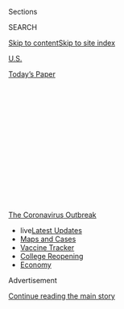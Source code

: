 <div id="app">

<div>

<div>

<div>

<div class="NYTAppHideMasthead css-1q2w90k e1suatyy0">

<div class="section css-ui9rw0 e1suatyy2">

<div class="css-eph4ug er09x8g0">

<div class="css-6n7j50">

</div>

<span class="css-1dv1kvn">Sections</span>

<div class="css-10488qs">

<span class="css-1dv1kvn">SEARCH</span>

</div>

[Skip to content](#site-content)[Skip to site
index](#site-index)

</div>

<div id="masthead-section-label" class="css-1wr3we4 eaxe0e00">

[U.S.](https://www.nytimes.com/section/us)

</div>

<div class="css-10698na e1huz5gh0">

</div>

</div>

<div id="masthead-bar-one" class="section hasLinks css-15hmgas e1csuq9d3">

<div class="css-uqyvli e1csuq9d0">

</div>

<div class="css-1uqjmks e1csuq9d1">

</div>

<div class="css-9e9ivx">

[](https://myaccount.nytimes.com/auth/login?response_type=cookie&client_id=vi)

</div>

<div class="css-1bvtpon e1csuq9d2">

[Today’s
Paper](https://www.nytimes.com/section/todayspaper)

</div>

</div>

</div>

</div>

<div data-aria-hidden="false">

<div id="site-content" data-role="main">

<div>

<div class="css-1aor85t" style="opacity:0.000000001;z-index:-1;visibility:hidden">

<div class="css-1hqnpie">

<div class="css-epjblv">

<span class="css-17xtcya">[U.S.](/section/us)</span><span class="css-x15j1o">|</span><span class="css-fwqvlz">‘Our
Luck May Have Run Out’: California’s Case Count
Explodes</span>

</div>

<div class="css-k008qs">

<div class="css-1iwv8en">

<span class="css-18z7m18"></span>

<div>

</div>

</div>

<span class="css-1n6z4y">https://nyti.ms/31xhdrZ</span>

<div class="css-1705lsu">

<div class="css-4xjgmj">

<div class="css-4skfbu" data-role="toolbar" data-aria-label="Social Media Share buttons, Save button, and Comments Panel with current comment count" data-testid="share-tools">

  - 
  - 
  - 
  - 
    
    <div class="css-6n7j50">
    
    </div>

  - 
  - 

</div>

</div>

</div>

</div>

</div>

</div>

<div id="NYT_TOP_BANNER_REGION" class="css-13pd83m">

<div>

<div id="styln-prism-menu-1592847958612" class="section interactive-content interactive-size-medium css-1edisqu">

<div class="css-17ih8de interactive-body">

<div id="scroll-container" class="css-1gj85ro">

[<span class="styln-title-wrap"><span class="css-1pje3qr">The
Coronavirus</span><span class="css-1pje3qr">
Outbreak</span></span>](https://www.nytimes.com/news-event/coronavirus?action=click&pgtype=Article&state=default&region=TOP_BANNER&context=storylines_menu)

  - <span class="css-kqxiym" data-emphasize="true">live</span>[Latest
    Updates](https://www.nytimes.com/2020/08/04/world/coronavirus-cases.html?action=click&pgtype=Article&state=default&region=TOP_BANNER&context=storylines_menu)
  - [Maps and
    Cases](https://www.nytimes.com/interactive/2020/us/coronavirus-us-cases.html?action=click&pgtype=Article&state=default&region=TOP_BANNER&context=storylines_menu)
  - [Vaccine
    Tracker](https://www.nytimes.com/interactive/2020/science/coronavirus-vaccine-tracker.html?action=click&pgtype=Article&state=default&region=TOP_BANNER&context=storylines_menu)
  - [College
    Reopening](https://www.nytimes.com/2020/08/02/us/covid-college-reopening.html?action=click&pgtype=Article&state=default&region=TOP_BANNER&context=storylines_menu)
  - [Economy](https://www.nytimes.com/live/2020/08/04/business/stock-market-today-coronavirus?action=click&pgtype=Article&state=default&region=TOP_BANNER&context=storylines_menu)

</div>

</div>

</div>

</div>

</div>

<div id="top-wrapper" class="css-1sy8kpn">

<div id="top-slug" class="css-l9onyx">

Advertisement

</div>

[Continue reading the main
story](#after-top)

<div class="ad top-wrapper" style="text-align:center;height:100%;display:block;min-height:250px">

<div id="top" class="place-ad" data-position="top" data-size-key="top">

</div>

</div>

<div id="after-top">

</div>

</div>

<div>

<div id="sponsor-wrapper" class="css-1hyfx7x">

<div id="sponsor-slug" class="css-19vbshk">

Supported by

</div>

[Continue reading the main
story](#after-sponsor)

<div id="sponsor" class="ad sponsor-wrapper" style="text-align:center;height:100%;display:block">

</div>

<div id="after-sponsor">

</div>

</div>

<div class="css-186x18t">

</div>

<div class="css-ls6wgr ehdk2mb0">

# ‘Our Luck May Have Run Out’: California’s Case Count Explodes

</div>

Los Angeles County, which has been averaging more than 2,000 new cases
each day, surpassed 100,000 total cases on Monday.

<div class="css-79elbk" data-testid="photoviewer-wrapper">

<div class="css-z3e15g" data-testid="photoviewer-wrapper-hidden">

</div>

<div class="css-1a48zt4 ehw59r15" data-testid="photoviewer-children">

![<span class="css-16f3y1r e13ogyst0" data-aria-hidden="true">Motorists
line up at a coronavirus testing center at Dodger Stadium in Los Angeles
on Monday morning.
 </span><span class="css-cnj6d5 e1z0qqy90" itemprop="copyrightHolder"><span class="css-1ly73wi e1tej78p0">Credit...</span><span><span>Bryan
Denton for The New York
Times</span></span></span>](https://static01.nyt.com/images/2020/06/29/us/29VIRUS-CALIFORNIA-la-testing/merlin_174045042_6f256f6d-a8c5-4085-a813-18101c388129-articleLarge.jpg?quality=75&auto=webp&disable=upscale)

</div>

</div>

<div class="css-18e8msd">

<div class="css-pdw9fk epjyd6m0">

<div class="css-1txwxcy ey68jwv0" data-aria-hidden="true">

[![Shawn
Hubler](https://static01.nyt.com/images/2020/06/05/reader-center/author-shawn-hubler/author-shawn-hubler-thumbLarge.png
"Shawn Hubler")](https://www.nytimes.com/by/shawn-hubler)[![Thomas
Fuller](https://static01.nyt.com/images/2018/06/12/multimedia/author-thomas-fuller/author-thomas-fuller-thumbLarge.png
"Thomas Fuller")](https://www.nytimes.com/by/thomas-fuller)

</div>

<div class="css-1baulvz">

By [<span class="css-1baulvz" itemprop="name">Shawn
Hubler</span>](https://www.nytimes.com/by/shawn-hubler) and
[<span class="css-1baulvz last-byline" itemprop="name">Thomas
Fuller</span>](https://www.nytimes.com/by/thomas-fuller)

</div>

</div>

  - 
    
    <div class="css-ld3wwf e16638kd2">
    
    Published June 29, 2020Updated July 23,
    2020
    
    </div>

  - 
    
    <div class="css-4xjgmj">
    
    <div class="css-pvvomx" data-role="toolbar" data-aria-label="Social Media Share buttons, Save button, and Comments Panel with current comment count" data-testid="share-tools">
    
      - 
      - 
      - 
      - 
        
        <div class="css-6n7j50">
        
        </div>
    
      - 
      - 
    
    </div>
    
    </div>

</div>

</div>

<div class="section meteredContent css-1r7ky0e" name="articleBody" itemprop="articleBody">

<div class="css-1fanzo5 StoryBodyCompanionColumn">

<div class="css-53u6y8">

*\[Sign up to* [*receive California
Today*](https://www.nytimes.com/newsletters/california-today)*, our
newsletter from the Golden State, every weekday.\]*

SACRAMENTO — Only a few weeks ago, thousands of Southern
[Californians](https://www.nytimes.com/2020/07/16/us/california-coronavirus-cases.html)
were flocking to beaches, Disneyland was announcing it would soon reopen
and Whoopi Goldberg was lauding Gov. Gavin Newsom on “The View” for the
state’s progress in combating the
[coronavirus](https://www.nytimes.com/2020/07/16/us/california-coronavirus-cases.html).
The worst, many in
[California](https://www.nytimes.com/2020/07/14/us/california-counties-reopening.html)
thought, was behind them.

In fact, an alarming surge in cases up and down the state was only just
beginning.

Over the past week [California’s case
count](https://www.nytimes.com/2020/07/23/us/california-covid-19-cases.html)
has exploded, surpassing 200,000 known infections, and forcing Mr.
Newsom to roll back the state’s
[reopening](https://www.nytimes.com/2020/06/30/us/coronavirus-california-cases-rising.html)
in some counties. On Monday, he said the number of people hospitalized
in
[California](https://www.nytimes.com/2020/06/30/us/coronavirus-california-cases-rising.html)
had risen 43 percent over the past two weeks.

</div>

</div>

<div>

</div>

<div class="css-1fanzo5 StoryBodyCompanionColumn">

<div class="css-53u6y8">

Los Angeles County, which has been averaging more than 2,000 new cases
each day, surpassed 100,000 total cases on Monday, with the virus
actively infecting one in every 140 people, according to local health
officials. More than 2,800 cases were announced in the county on Monday,
the most of any day during the pandemic.

</div>

</div>

<div class="css-1fanzo5 StoryBodyCompanionColumn">

<div class="css-53u6y8">

More than 7,000 new cases were announced across California on Monday,
its highest single-day total of the pandemic.

On Sunday, Mr. Newsom shut down the bars in a half-dozen counties,
including Los Angeles County and in the Central Valley, and recommended
that another eight counties voluntarily close their nightspots and
gathering places. On Friday, Imperial County, along the Mexican border,
was [told to return to a stay-at-home
order](https://www.nytimes.com/2020/06/26/us/coronavirus-florida-texas-bars-closing.html).
And Disneyland has since rescinded its decision to open its gates.

California was the first state to shut down and one of the most
aggressive in fighting the virus. But the state that was so proactive in
combating the spread of the coronavirus is now being forced to ask
itself what went wrong.

“To some extent I think our luck may have run out,” said Dr. Bob
Wachter, a professor and chair of the department of medicine at the
University of California, San Francisco. “This is faster and worse than
I expected. You have to have a ton of respect for this thing. It is
nasty and it just lurks and waits to stomp on you if you let your guard
down for a second.”

On Monday, the governors of New York and New Jersey said they were
reconsidering plans to allow indoor dining in the coming days because
they were so alarmed by [the rise in coronavirus cases in the South and
the
West](https://www.nytimes.com/2020/06/14/us/coronavirus-united-states.html).

</div>

</div>

<div class="css-1fanzo5 StoryBodyCompanionColumn">

<div class="css-53u6y8">

The head start that California appeared to enjoy — the companies that
allowed employees to work from home as early as February, the governor
who warned residents in daily briefings to stay home and appeared to be
listened to — was not protective enough in the long
run.

<div id="NYT_MAIN_CONTENT_1_REGION" class="css-9tf9ac">

<div>

<div id="styln-covid-updates-world" class="section interactive-content interactive-size-medium css-1ftcdic">

<div class="css-17ih8de interactive-body">

<div id="styln-briefing-block" data-asset-id="QXJ0aWNsZTpueXQ6Ly9hcnRpY2xlLzNhNGMwYWI5LWIwY2QtNWQwOS1hZTgwLTdjMGU3ZTA1OWQ2OA==">

<div class="briefing-block-header-section">

# [Latest Updates: Global Coronavirus Outbreak](https://www.nytimes.com/2020/08/04/world/coronavirus-cases.html?action=click&pgtype=Article&state=default&region=MAIN_CONTENT_1&context=storylines_live_updates)

<div class="briefing-block-ts">

Updated 2020-08-04T22:25:13.336Z

</div>

</div>

  - [As talks drag on, McConnell signals openness to jobless aid
    extension that Republicans have
    opposed.](https://www.nytimes.com/2020/08/04/world/coronavirus-cases.html?action=click&pgtype=Article&state=default&region=MAIN_CONTENT_1&context=storylines_live_updates#link-2daa96b5)
  - [Novavax sees encouraging results from two studies of its
    experimental
    vaccine.](https://www.nytimes.com/2020/08/04/world/coronavirus-cases.html?action=click&pgtype=Article&state=default&region=MAIN_CONTENT_1&context=storylines_live_updates#link-1228a480)
  - [Public and private schools in Maryland and elsewhere are divided
    over in-person
    instruction.](https://www.nytimes.com/2020/08/04/world/coronavirus-cases.html?action=click&pgtype=Article&state=default&region=MAIN_CONTENT_1&context=storylines_live_updates#link-4825b93)

<div class="briefing-block-footer">

<div class="briefing-block-footer-meta">

[See more
updates](https://www.nytimes.com/2020/08/04/world/coronavirus-cases.html?action=click&pgtype=Article&state=default&region=MAIN_CONTENT_1&context=storylines_live_updates)

</div>

<div class="briefing-block-briefinglinks">

<span>More live coverage:</span>
[Markets](https://www.nytimes.com/live/2020/08/04/business/stock-market-today-coronavirus?action=click&pgtype=Article&state=default&region=MAIN_CONTENT_1&context=storylines_live_updates)

</div>

</div>

</div>

</div>

</div>

</div>

</div>

Younger people appear to account for the large surge in new cases, as
they have in many other states. Latinos, who make up a large swath of
the state’s essential work force, have also recently seen [consistently
high case
counts](https://www.nytimes.com/2020/06/26/us/corona-virus-latinos.html).

And just as in Texas and Florida, the state’s reopening appears to have
triggered a large resurgence. Pressured in part by businesses, church
groups and conservatives, Mr. Newsom ceded control of much of the timing
of reopening to local officials who were eager to regain a sense of
normalcy and stem economic losses. The result was a decentralized,
haphazard process that sowed confusion and gave residents a false sense
that they were in the clear.

Unlike people in the Northeast, many Californians did not have a sense
of urgency or immediacy toward the virus because infection rates had
been so low for months. There were no overflowing morgues or ambulance
sirens at all hours.

In a state with 40 million people, outbreaks have been heterogeneous:
San Quentin State Prison on the San Francisco Bay, food-processing
plants in the Central Valley, nursing homes, dense urban neighborhoods
filled with essential workers and family gatherings in remote rural
communities have all accounted for clusters of cases.

But health experts and state officials say the ultimate reasons for the
surge lie in the millions of individual decisions made across the vast
state.

Mayor Eric Garcetti of Los Angeles blamed “irrational exuberance.”

“A lot of people didn’t stick with the plan,” the mayor said in an
interview on Friday. “The idea was, we would do a move, wait three
weeks, check the impact, take the next move.”

</div>

</div>

<div class="css-1fanzo5 StoryBodyCompanionColumn">

<div class="css-53u6y8">

Instead, Mr. Garcetti said, the reopening “was like a tidal wave — one
move led to the next, led to the next, led to the next. And then we had
the protest on top of that, and other things. And we have yet to be able
to identify where spread is happening and what we can do to crank it
down.”

</div>

</div>

<div class="css-79elbk" data-testid="photoviewer-wrapper">

<div class="css-z3e15g" data-testid="photoviewer-wrapper-hidden">

</div>

<div class="css-1a48zt4 ehw59r15" data-testid="photoviewer-children">

![<span class="css-16f3y1r e13ogyst0" data-aria-hidden="true">Patrons
outside Figaro Bistrot in the Los Feliz neighborhood of Los Angeles on
Sunday.</span><span class="css-cnj6d5 e1z0qqy90" itemprop="copyrightHolder"><span class="css-1ly73wi e1tej78p0">Credit...</span><span>Jenna
Schoenefeld for The New York
Times</span></span>](https://static01.nyt.com/images/2020/06/29/us/29VIRUS-CALIFORNIA-losfeliz/merlin_174028461_3df19ece-f207-4261-85c3-18bcc34e0094-articleLarge.jpg?quality=75&auto=webp&disable=upscale)

</div>

</div>

<div class="css-1fanzo5 StoryBodyCompanionColumn">

<div class="css-53u6y8">

State Senator Richard Pan, a Sacramento physician who led the state’s
push to tighten immunization requirements, said that the state might
have flattened its curve at first, but that it never bent it down toward
zero.

“How this disease spreads is all about the margins,” Dr. Pan said. “All
it takes is, like, 5 percent more people doing more high-risk behavior
to change its direction.”

Dr. Pan blames partisanship and misinformation spread by President
Trump. On the weekend after June 20, when bars reopened in Los Angeles
County, an estimated 500,000 people visited nightspots. Additionally,
half of the restaurants visited by county inspectors are not complying
with new public health rules, according to health officials.

“I’m frustrated because it’s not that we don’t know what to do,” Dr. Pan
said. “We know what to do. We’re just not doing it.”

California was one of the earliest states to get hit by the virus. Soon
after it first appeared on American shores, Silicon Valley, south of San
Francisco, was considered a major hot spot, seeded by travelers arriving
from China.

</div>

</div>

<div class="css-1fanzo5 StoryBodyCompanionColumn">

<div class="css-53u6y8">

Counties across the Bay Area banded together to announce [the nation’s
first stay-at-home
order](https://www.nytimes.com/2020/03/16/us/california-covid-19.html)
on March 16, followed by a statewide order three days later. Cellphone
data showed that Californians moved around less than people in other
states, and infection rates stabilized at a plateau well below the
levels experts had projected, making military field hospitals and sports
arenas and auditoriums — all mobilized in case of a shortage of beds —
unnecessary.

By May, with low case counts remaining steady, Mr. Newsom was coming
under increasing pressure to reopen. Harmeet K. Dhillon, a civil rights
attorney and member of the Republican National Committee, filed more
than a dozen lawsuits related to the reopening. If residents could
congregate at Costco, they should be able to go to church, she argued.
Elon Musk, the head of Tesla, railed that his Bay Area car factory was
forced to shut and [threatened to move the company’s
headquarters](https://www.nytimes.com/2020/05/09/business/coronavirus-elon-musk-tesla-california.html)
out of
California.

<div id="NYT_MAIN_CONTENT_3_REGION" class="css-9tf9ac">

<div>

<div id="styln-prism-freeform-1594220623585" class="section interactive-content interactive-size-medium css-1ftcdic">

<div class="css-17ih8de interactive-body">

<div id="prism-freeform-block-85410" class="css-19mumt8" data-role="complementary" data-storyline="The Coronavirus Outbreak" data-truncated="true" tabindex="0">

<div class="css-a8d9oz">

<div class="css-eb027h">

[](https://www.nytimes.com/news-event/coronavirus?action=click&pgtype=Article&state=default&region=MAIN_CONTENT_3&context=storylines_faq)

### The Coronavirus Outbreak ›

#### Frequently Asked Questions

Updated August 4, 2020

  - #### I have antibodies. Am I now immune?
    
      - As of right now,[that seems likely, for at least several
        months.](https://www.nytimes.com/2020/07/22/health/covid-antibodies-herd-immunity.html?action=click&pgtype=Article&state=default&region=MAIN_CONTENT_3&context=storylines_faq)
        There have been frightening accounts of people suffering what
        seems to be a second bout of Covid-19. But experts say these
        patients may have a drawn-out course of infection, with the
        virus taking a slow toll weeks to months after initial exposure.
        People infected with the coronavirus typically
        [produce](https://www.nature.com/articles/s41586-020-2456-9)
        immune molecules called antibodies, which are [protective
        proteins made in response to an
        infection](https://www.nytimes.com/2020/05/07/health/coronavirus-antibody-prevalence.html?action=click&pgtype=Article&state=default&region=MAIN_CONTENT_3&context=storylines_faq)[.
        These antibodies
        may](https://www.nytimes.com/2020/05/07/health/coronavirus-antibody-prevalence.html?action=click&pgtype=Article&state=default&region=MAIN_CONTENT_3&context=storylines_faq)
        last in the body [only two to three
        months](https://www.nature.com/articles/s41591-020-0965-6),
        which may seem worrisome, but that’s perfectly normal after an
        acute infection subsides, said Dr. Michael Mina, an immunologist
        at Harvard University. It may be possible to get the coronavirus
        again, but it’s highly unlikely that it would be possible in a
        short window of time from initial infection or make people
        sicker the second time.

  - #### I’m a small-business owner. Can I get relief?
    
      - The [stimulus bills enacted in
        March](https://www.nytimes.com/article/small-business-loans-stimulus-grants-freelancers-coronavirus.html?action=click&pgtype=Article&state=default&region=MAIN_CONTENT_3&context=storylines_faq)
        offer help for the millions of American small businesses. Those
        eligible for aid are businesses and nonprofit organizations with
        fewer than 500 workers, including sole proprietorships,
        independent contractors and freelancers. Some larger companies
        in some industries are also eligible. The help being offered,
        which is being managed by the Small Business Administration,
        includes the Paycheck Protection Program and the Economic Injury
        Disaster Loan program. But lots of folks have [not yet seen
        payouts.](https://www.nytimes.com/interactive/2020/05/07/business/small-business-loans-coronavirus.html?action=click&pgtype=Article&state=default&region=MAIN_CONTENT_3&context=storylines_faq)
        Even those who have received help are confused: The rules are
        draconian, and some are stuck sitting on [money they don’t know
        how to
        use.](https://www.nytimes.com/2020/05/02/business/economy/loans-coronavirus-small-business.html?action=click&pgtype=Article&state=default&region=MAIN_CONTENT_3&context=storylines_faq)
        Many small-business owners are getting less than they expected
        or [not hearing anything at
        all.](https://www.nytimes.com/2020/06/10/business/Small-business-loans-ppp.html?action=click&pgtype=Article&state=default&region=MAIN_CONTENT_3&context=storylines_faq)

  - #### What are my rights if I am worried about going back to work?
    
      - Employers have to provide [a safe
        workplace](https://www.osha.gov/SLTC/covid-19/standards.html)
        with policies that protect everyone equally. [And if one of your
        co-workers tests positive for the coronavirus, the
        C.D.C.](https://www.nytimes.com/article/coronavirus-money-unemployment.html?action=click&pgtype=Article&state=default&region=MAIN_CONTENT_3&context=storylines_faq)
        has said that [employers should tell their
        employees](https://www.cdc.gov/coronavirus/2019-ncov/community/guidance-business-response.html)
        -- without giving you the sick employee’s name -- that they may
        have been exposed to the virus.

  - #### Should I refinance my mortgage?
    
      - [It could be a good
        idea,](https://www.nytimes.com/article/coronavirus-money-unemployment.html?action=click&pgtype=Article&state=default&region=MAIN_CONTENT_3&context=storylines_faq)
        because mortgage rates have [never been
        lower.](https://www.nytimes.com/2020/07/16/business/mortgage-rates-below-3-percent.html?action=click&pgtype=Article&state=default&region=MAIN_CONTENT_3&context=storylines_faq)
        Refinancing requests have pushed mortgage applications to some
        of the highest levels since 2008, so be prepared to get in line.
        But defaults are also up, so if you’re thinking about buying a
        home, be aware that some lenders have tightened their standards.

  - #### What is school going to look like in September?
    
      - It is unlikely that many schools will return to a normal
        schedule this fall, requiring the grind of [online
        learning](https://www.nytimes.com/2020/06/05/us/coronavirus-education-lost-learning.html?action=click&pgtype=Article&state=default&region=MAIN_CONTENT_3&context=storylines_faq),
        [makeshift child
        care](https://www.nytimes.com/2020/05/29/us/coronavirus-child-care-centers.html?action=click&pgtype=Article&state=default&region=MAIN_CONTENT_3&context=storylines_faq)
        and [stunted
        workdays](https://www.nytimes.com/2020/06/03/business/economy/coronavirus-working-women.html?action=click&pgtype=Article&state=default&region=MAIN_CONTENT_3&context=storylines_faq)
        to continue. California’s two largest public school districts —
        Los Angeles and San Diego — said on July 13, that [instruction
        will be remote-only in the
        fall](https://www.nytimes.com/2020/07/13/us/lausd-san-diego-school-reopening.html?action=click&pgtype=Article&state=default&region=MAIN_CONTENT_3&context=storylines_faq),
        citing concerns that surging coronavirus infections in their
        areas pose too dire a risk for students and teachers. Together,
        the two districts enroll some 825,000 students. They are the
        largest in the country so far to abandon plans for even a
        partial physical return to classrooms when they reopen in
        August. For other districts, the solution won’t be an
        all-or-nothing approach. [Many
        systems](https://bioethics.jhu.edu/research-and-outreach/projects/eschool-initiative/school-policy-tracker/),
        including the nation’s largest, New York City, are devising
        [hybrid
        plans](https://www.nytimes.com/2020/06/26/us/coronavirus-schools-reopen-fall.html?action=click&pgtype=Article&state=default&region=MAIN_CONTENT_3&context=storylines_faq)
        that involve spending some days in classrooms and other days
        online. There’s no national policy on this yet, so check with
        your municipal school system regularly to see what is happening
        in your
community.

<div id="styln-survey-component-85410" class="styln-survey-component" data-surveyname="faq" data-surveystoryline="coronavirus">

</div>

</div>

<div class="css-6mllg9">

</div>

<div class="css-pmm6ed">

<span class="css-5gimkt"></span>

</div>

</div>

</div>

</div>

</div>

</div>

</div>

Mr. Newsom localized the reopening process, allowing counties to move at
different speeds, repeatedly declaring that “localism is determinative,”
and vowing to collaborate with county governments, not issue orders.
Church congregations were allowed to meet with restrictions.

Advocates for reopening like Ms. Dhillon felt vindicated.

“I feel that our lawsuits were responsible for large sectors of
California’s economy opening up much sooner than the governor originally
intended,” she said, adding that she fielded countless calls from
business owners. “People are absolutely devastated.”

But Mr. Newsom was also criticized by those who worried the state was
reopening too quickly.

Dr. Sara Cody, the chief health officer of Santa Clara County and the
architect of the Bay Area’s stay-at-home orders, said the system was
bewildering to residents who cross county lines regularly.

“For the public it’s incredibly confusing,” Dr. Cody said in an
interview. “What’s the message? How can it be that something is OK here
and in the adjoining county it’s not?”

The measures have become even more disparate in the past few weeks. In
Napa and Sonoma Counties, wine tastings and restaurant meals are
permitted both indoors and outside. In San Francisco, restaurant dining
is only available outdoors. Mayor London Breed of San Francisco
announced last week that the city would postpone the reopening,
scheduled for Monday, of hair and nail salons, massage shops, museums,
tattoo parlors and outdoor bars.

</div>

</div>

<div class="css-1fanzo5 StoryBodyCompanionColumn">

<div class="css-53u6y8">

Diana Dooley, a former state secretary of Health and Human Services who
dealt with the Ebola and Zika pandemics during her tenure, said she had
watched “with great empathy” as the crisis gripped California.
Initially, she said, “it looked like the Bay Area was driving the
decisions.” And as the virus spread, Californians were generally
compliant.

“But after several months, the impatient people have made top-down
orders very hard to enforce,” she said.

The result, she said, is a sense in some parts of the state of “a kind
of liberty gone rampant.”

“People want to go to bars, they want to go to picnics,” she said.
“These protest rallies have heightened that sense of ‘I want to be in
a crowd.’ We’re coming up on the Fourth of July and people want to be in
connection with each other.”

“You can only lead if people follow,” Ms. Dooley said. “Newsom has done
a pretty good job of creating awareness, and people in California are
more inclined to believe this is serious. But what they can do about it,
we’re still getting to.”

David Townsend, a veteran Democratic political consultant in the state,
said California’s size and political complexity pose a considerable
challenge. Although the Legislature is overwhelmingly Democratic, more
than a fifth of the electorate is Republican.

“You have the Inland Empire doing one thing, Los Angeles doing another,
Orange County — it’s pretty hard to corral everybody in California and
get them to do the right thing. It’s just so big.”

Mr. Townsend said the pressure would be tough for any governor.

“How do you put the genie back into the bottle?” Mr. Townsend added.
“I’m not sure there’s much more he can do.”

Shawn Hubler reported from Sacramento and Thomas Fuller from Moraga,
Calif. Mitch Smith contributed reporting from Chicago.

</div>

</div>

</div>

<div>

</div>

<div>

</div>

<div>

</div>

<div>

<div id="bottom-wrapper" class="css-1ede5it">

<div id="bottom-slug" class="css-l9onyx">

Advertisement

</div>

[Continue reading the main
story](#after-bottom)

<div id="bottom" class="ad bottom-wrapper" style="text-align:center;height:100%;display:block;min-height:90px">

</div>

<div id="after-bottom">

</div>

</div>

</div>

</div>

</div>

## Site Index

<div>

</div>

## Site Information Navigation

  - [© <span>2020</span> <span>The New York Times
    Company</span>](https://help.nytimes.com/hc/en-us/articles/115014792127-Copyright-notice)

<!-- end list -->

  - [NYTCo](https://www.nytco.com/)
  - [Contact
    Us](https://help.nytimes.com/hc/en-us/articles/115015385887-Contact-Us)
  - [Work with us](https://www.nytco.com/careers/)
  - [Advertise](https://nytmediakit.com/)
  - [T Brand Studio](http://www.tbrandstudio.com/)
  - [Your Ad
    Choices](https://www.nytimes.com/privacy/cookie-policy#how-do-i-manage-trackers)
  - [Privacy](https://www.nytimes.com/privacy)
  - [Terms of
    Service](https://help.nytimes.com/hc/en-us/articles/115014893428-Terms-of-service)
  - [Terms of
    Sale](https://help.nytimes.com/hc/en-us/articles/115014893968-Terms-of-sale)
  - [Site
    Map](https://spiderbites.nytimes.com)
  - [Help](https://help.nytimes.com/hc/en-us)
  - [Subscriptions](https://www.nytimes.com/subscription?campaignId=37WXW)

</div>

</div>

</div>

</div>
